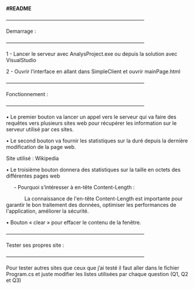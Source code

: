 ﻿**#README** 

———————————————————————————

Demarrage : 

———————————————————————————

1 - Lancer le serveur avec AnalysProject.exe ou depuis la solution avec VisualStudio

2 - Ouvrir l’interface en allant dans SimpleClient et ouvrir mainPage.html

———————————————————————————

Fonctionnement :

———————————————————————————

• Le premier bouton va lancer un appel vers le serveur qui va faire des requêtes vers plusieurs sites web pour récupérer les information sur le serveur utilisé par ces sites.

• Le second bouton va fournir les statistiques sur la duré depuis la dernière modification de la page web.

Site utilisé : Wikipedia 

• Le troisième bouton donnera des statistiques sur la taille en octets des différentes pages web

`	`- Pourquoi s’intéresser à en-tête Content-Length :

`		`La connaissance de l'en-tête Content-Length est importante pour garantir le bon traitement des données, optimiser les performances de 		l'application, améliorer la sécurité.

• Bouton « clear » pour effacer le contenu de la fenêtre.

———————————————————————————

Tester ses propres site :

———————————————————————————

Pour tester autres sites que ceux que j’ai testé il faut aller dans le fichier Program.cs et juste modifier les listes utilisées par chaque question (Q1, Q2 et Q3)

